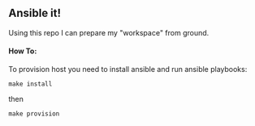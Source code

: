 ## Ansible it!

Using this repo I can prepare my "workspace" from ground.

#### How To:

To provision host you need to install ansible and run ansible playbooks:
```
make install
```
then
```
make provision
```
